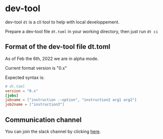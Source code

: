 # dev-tool

dev-tool `dt` is a cli tool to help with local developpement.

Prepare a dev-tool file `dt.toml` in your working directory, then just run `dt ci`

## Format of the dev-tool file dt.toml

As of Feb the 6th, 2022 we are in alpha mode.

Current format version is "0.x"

Expected syntax is:

```toml
# dt.toml
version = "0.x"
[jobs]
jobname = ["instruction --option", "instruction2 arg1 arg2"]
job2name = ["instruction3"]
```

## Communication channel

You can join the slack channel by clicking [here](https://join.slack.com/t/devtool-for-auto-ci/shared_invite/zt-12wd1k6w7-6PnQBAAyrnvoo60tovV3Gw).
